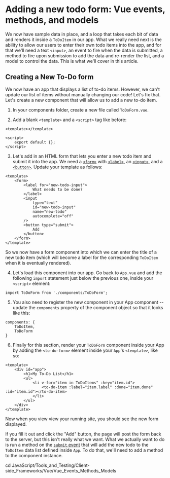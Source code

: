 # Adding a new todo form: Vue events, methods, and models

We now have sample data in place, and a loop that takes each bit of data and renders it inside a `ToDoItem` in our app. What we really need next is the ability to allow our users to enter their own todo items into the app, and for that we'll need a text `<input>`, an event to fire when the data is submitted, a method to fire upon submission to add the data and re-render the list, and a model to control the data. This is what we'll cover in this article.

## Creating a New To-Do form

We now have an app that displays a list of to-do items. However, we can't update our list of items without manually changing our code! Let's fix that. Let's create a new component that will allow us to add a new to-do item.

1. In your components folder, create a new file called `ToDoForm.vue`.

2. Add a blank `<template>` and a `<script>` tag like before:
```
<template></template>

<script>
    export default {};
</script>
```

3. Let's add in an HTML form that lets you enter a new todo item and submit it into the app. We need a [`<form>`](https://developer.mozilla.org/en-US/docs/Web/HTML/Element/form) with [`<label>`](https://developer.mozilla.org/en-US/docs/Web/HTML/Element/label), an [`<input>`](https://developer.mozilla.org/en-US/docs/Web/HTML/Element/input), and a [`<button>`](https://developer.mozilla.org/en-US/docs/Web/HTML/Element/button). Update your template as follows:
```
<template>
    <form>
        <label for="new-todo-input">
            What needs to be done?
        </label>
        <input
            type="text"
            id="new-todo-input"
            name="new-todo"
            autocomplete="off"
        />
        <button type="submit">
            Add
        </button>
    </form>
</template>
```
So we now have a form component into which we can enter the title of a new todo item (which will become a label for the corresponding `ToDoItem` when it is eventually rendered).

4. Let's load this component into our app. Go back to `App.vue` and add the following `import` statement just below the previous one, inside your `<script>` element:
```
import ToDoForm from './components/ToDoForm';
```

5. You also need to register the new component in your App component -- update the `components` property of the component object so that it looks like this:
```
components: {
    ToDoItem,
    ToDoForm
}
```

6. Finally for this section, render your `ToDoForm` component inside your App by adding the `<to-do-form>` element inside your `App`'s `<template>`, like so:
```
<template>
    <div id="app">
        <h1>My To-Do List</h1>
        <ul>
            <li v-for="item in ToDoItems" :key="item.id">
                <to-do-item :label="item.label" :done="item.done" :id="item.id"></to-do-item>
            </li>
        </ul>
    </div>
</template>
```

Now when you view view your running site, you should see the new form displayed.

If you fill it out and click the "Add" button, the page will post the form back to the server, but this isn't really what we want. What we actually want to do is run a method on the [`submit` event](https://developer.mozilla.org/en-US/docs/Web/API/HTMLFormElement/submit_event) that will add the new todo to the `ToDoItem` data list defined inside `App`. To do that, we'll need to add a method to the component instance.










cd JavaScript/Tools_and_Testing/Client-side_Frameworks/Vue/Vue_Events_Methods_Models